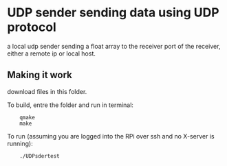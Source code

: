 # UDP sender sending data using UDP protocol
a local udp sender sending a float array to the receiver port of the receiver, either a remote ip or local host.


## Making it work

download files in this folder.

To build, entre the folder and run in terminal:

```
    qmake
    make
```

To run (assuming you are logged into the RPi over ssh and no X-server is running):

```
    ./UDPsdertest
```

